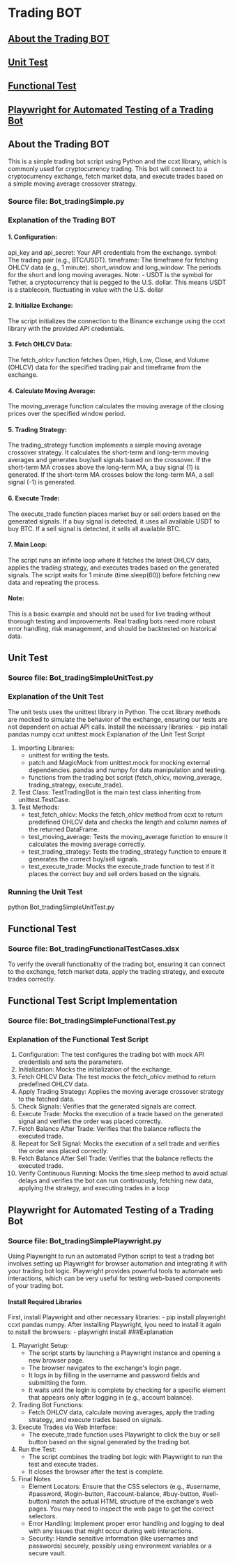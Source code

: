 # Trading BOT # 

## [About the Trading BOT](../.README.MD)
## [Unit Test]()
## [Functional Test](../.README.MD)
## [Playwright for Automated Testing of a Trading Bot](../.README.MD)


## About the Trading BOT
This is a simple trading bot script using Python and the ccxt library, which is commonly used for cryptocurrency trading. 
This bot will connect to a cryptocurrency exchange, fetch market data, and execute trades based on a simple moving average crossover strategy.
### Source file: Bot_tradingSimple.py 

### Explanation of the Trading BOT
#### 1.	Configuration:
api_key and api_secret: Your API credentials from the exchange.
symbol: The trading pair (e.g., BTC/USDT). timeframe: The timeframe for fetching OHLCV data (e.g., 1 minute).
short_window and long_window: The periods for the short and long moving averages. Note: - USDT is the symbol for Tether, a cryptocurrency that is pegged to the U.S. dollar. This means USDT is a stablecoin, fluctuating in value with the U.S. dollar
#### 2.	Initialize Exchange:
The script initializes the connection to the Binance exchange using the ccxt library with the provided API credentials.
#### 3.	Fetch OHLCV Data:
The fetch_ohlcv function fetches Open, High, Low, Close, and Volume (OHLCV) data for the specified trading pair and timeframe from the exchange.
#### 4.	Calculate Moving Average:
The moving_average function calculates the moving average of the closing prices over the specified window period.
#### 5.	Trading Strategy:
  The trading_strategy function implements a simple moving average crossover strategy. It calculates the short-term and long-term moving averages and generates buy/sell signals based on the crossover. If the short-term MA crosses above the long-term MA, a buy signal (1) is generated.
If the short-term MA crosses below the long-term MA, a sell signal (-1) is generated.
#### 6.	Execute Trade:
The execute_trade function places market buy or sell orders based on the generated signals.
If a buy signal is detected, it uses all available USDT to buy BTC.
If a sell signal is detected, it sells all available BTC.
#### 7.	Main Loop:
  The script runs an infinite loop where it fetches the latest OHLCV data, applies the trading strategy, and executes trades based on the generated signals.
  The script waits for 1 minute (time.sleep(60)) before fetching new data and repeating the process.
#### Note:
This is a basic example and should not be used for live trading without thorough testing and improvements. Real trading bots need more robust error handling, risk management, and should be backtested on historical data.

## Unit Test  
### Source file: Bot_tradingSimpleUnitTest.py
### Explanation of the Unit Test
The unit tests uses the unittest library in Python. 
The ccxt library methods are mocked to simulate the behavior of the exchange, ensuring our tests are not dependent on actual API calls. 
Install the necessary libraries: - pip install pandas numpy ccxt unittest mock
Explanation of the Unit Test Script

1.	Importing Libraries:
    - unittest for writing the tests.
    - patch and MagicMock from unittest.mock for mocking external dependencies. pandas and numpy for data manipulation and testing.
    - functions from the trading bot script (fetch_ohlcv, moving_average, trading_strategy, execute_trade).
2.	Test Class:
TestTradingBot is the main test class inheriting from unittest.TestCase.
3.	Test Methods:
    - test_fetch_ohlcv: Mocks the fetch_ohlcv method from ccxt to return predefined OHLCV data and checks the length and column names of the returned DataFrame.
    - test_moving_average: Tests the moving_average function to ensure it calculates the moving average correctly.
    - test_trading_strategy: Tests the trading_strategy function to ensure it generates the correct buy/sell signals.
    - test_execute_trade: Mocks the execute_trade function to test if it places the correct buy and sell orders based on the signals.
### Running the Unit Test
python Bot_tradingSimpleUnitTest.py
## Functional Test
### Source file: Bot_tradingFunctionalTestCases.xlsx
To verify the overall functionality of the trading bot, ensuring it can connect to the exchange, fetch market data, apply the trading strategy, and execute trades correctly.
## Functional Test Script Implementation
### Source file: Bot_tradingSimpleFunctionalTest.py
### Explanation of the Functional Test Script
1.	Configuration:
The test configures the trading bot with mock API credentials and sets the parameters.
2.	Initialization:
Mocks the initialization of the exchange.
3.	Fetch OHLCV Data:
The test mocks the fetch_ohlcv method to return predefined OHLCV data.
4.	Apply Trading Strategy:
Applies the moving average crossover strategy to the fetched data.
5.	Check Signals:
Verifies that the generated signals are correct.
6.	Execute Trade:
Mocks the execution of a trade based on the generated signal and verifies the order was placed correctly.
7.	Fetch Balance After Trade:
Verifies that the balance reflects the executed trade.
8.	Repeat for Sell Signal:
Mocks the execution of a sell trade and verifies the order was placed correctly.
9.	Fetch Balance After Sell Trade:
Verifies that the balance reflects the executed trade.
10.	Verify Continuous Running:
Mocks the time.sleep method to avoid actual delays and verifies the bot can run continuously, fetching new data, applying the strategy, and executing trades in a loop
## Playwright for Automated Testing of a Trading Bot
### Source file: Bot_tradingSimplePlaywright.py
Using Playwright to run an automated Python script to test a trading bot involves setting up Playwright for browser automation and integrating it with your trading bot logic. Playwright provides powerful tools to automate web interactions, which can be very useful for testing web-based components of your trading bot.
#### Install Required Libraries
First, install Playwright and other necessary libraries: - pip install playwright ccxt pandas numpy.  After installing Playwright, iyou need to install it again to nstall the browsers: - playwright install
###Explanation
1.	Playwright Setup:
    - The script starts by launching a Playwright instance and opening a new browser page.
    - The browser navigates to the exchange's login page.
    - It logs in by filling in the username and password fields and submitting the form.
    - It waits until the login is complete by checking for a specific element that appears only after logging in (e.g., account balance).
2.	Trading Bot Functions:
    - Fetch OHLCV data, calculate moving averages, apply the trading strategy, and execute trades based on signals.
3.	Execute Trades via Web Interface:
    - The execute_trade function uses Playwright to click the buy or sell button based on the signal generated by the trading bot.
4.	Run the Test:
    - The script combines the trading bot logic with Playwright to run the test and execute trades.
    - It closes the browser after the test is complete.
5. Final Notes
    - Element Locators: Ensure that the CSS selectors (e.g., #username, #password,
#login-button, #account-balance, #buy-button, #sell-button) match the actual HTML structure of the exchange's web pages. You may need to inspect the web page to get the correct selectors.
    - Error Handling: Implement proper error handling and logging to deal with any issues that might occur during web interactions.
    - Security: Handle sensitive information (like usernames and passwords) securely, possibly using environment variables or a secure vault.

